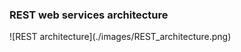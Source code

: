 ### REST web services architecture

<div class="center" markdown="1">
	![REST architecture](./images/REST_architecture.png)
</div>
